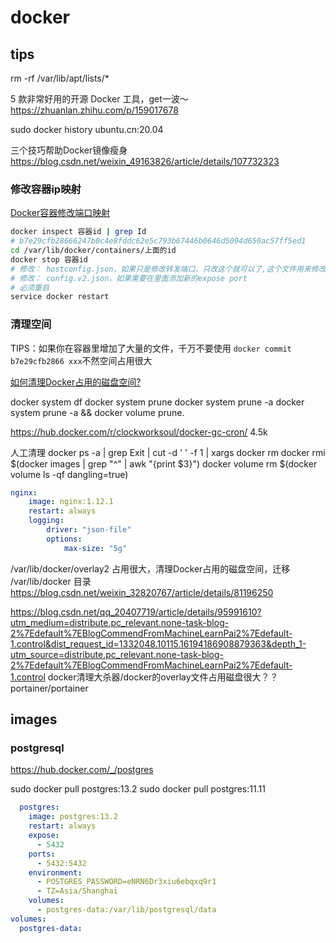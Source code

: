 # docker

## tips

rm -rf /var/lib/apt/lists/*

5 款非常好用的开源 Docker 工具，get一波～
https://zhuanlan.zhihu.com/p/159017678

sudo docker history ubuntu.cn:20.04 

三个技巧帮助Docker镜像瘦身
https://blog.csdn.net/weixin_49163826/article/details/107732323


### 修改容器ip映射

[Docker容器修改端口映射](https://zhuanlan.zhihu.com/p/94949253)

```bash
docker inspect 容器id | grep Id
# b7e29cfb28666247b0c4e8fddc62e5c793b67446b0646d5094d650ac57ff5ed1
cd /var/lib/docker/containers/上面的id
docker stop 容器id
# 修改： hostconfig.json，如果只是修改转发端口，只改这个就可以了,这个文件用来修改 -p port:port 的
# 修改： config.v2.json，如果需要在里面添加新的expose port
# 必须重启
service docker restart

```

### 清理空间

TIPS：如果你在容器里增加了大量的文件，千万不要使用 `docker commit b7e29cfb2866 xxx`不然空间占用很大

[如何清理Docker占用的磁盘空间?](https://blog.fundebug.com/2018/01/10/how-to-clean-docker-disk/)

docker system df
docker system prune
docker system prune -a
docker system prune -a && docker volume prune.

https://hub.docker.com/r/clockworksoul/docker-gc-cron/ 4.5k

人工清理
docker ps -a | grep Exit | cut -d ' ' -f 1 | xargs docker rm
docker rmi $(docker images | grep "^<none>" | awk "{print $3}")
docker volume rm $(docker volume ls -qf dangling=true)

```yaml
nginx:
    image: nginx:1.12.1
    restart: always
    logging:
        driver: "json-file"
        options:
            max-size: "5g"
```

/var/lib/docker/overlay2 占用很大，清理Docker占用的磁盘空间，迁移 /var/lib/docker 目录
https://blog.csdn.net/weixin_32820767/article/details/81196250

https://blog.csdn.net/qq_20407719/article/details/95991610?utm_medium=distribute.pc_relevant.none-task-blog-2%7Edefault%7EBlogCommendFromMachineLearnPai2%7Edefault-1.control&dist_request_id=1332048.10115.16194186908879363&depth_1-utm_source=distribute.pc_relevant.none-task-blog-2%7Edefault%7EBlogCommendFromMachineLearnPai2%7Edefault-1.control
docker清理大杀器/docker的overlay文件占用磁盘很大？？
portainer/portainer
## images

### postgresql

https://hub.docker.com/_/postgres

sudo docker pull postgres:13.2 
sudo docker pull postgres:11.11

```yaml
  postgres:
    image: postgres:13.2 
    restart: always
    expose:
      - 5432
    ports:
      - 5432:5432
    environment:
      - POSTGRES_PASSWORD=eNRN6Dr3xiu6ebqxq9r1
      - TZ=Asia/Shanghai
    volumes:
      - postgres-data:/var/lib/postgresql/data
volumes:
  postgres-data:
```
